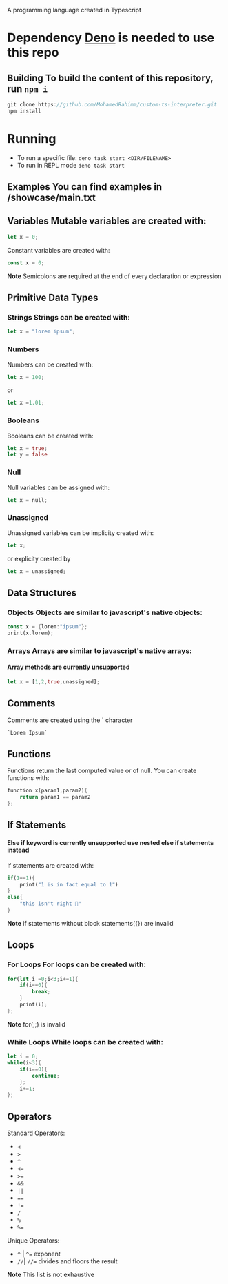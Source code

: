 A programming language created in Typescript

# Dependency [Deno](https://deno.com/) is needed to use this repo

## Building To build the content of this repository, run `npm i`

```rs
git clone https://github.com/MohamedRahimm/custom-ts-interpreter.git
npm install
```

# Running

- To run a specific file: `deno task start <DIR/FILENAME>`
- To run in REPL mode `deno task start`

## Examples You can find examples in /showcase/main.txt

## Variables Mutable variables are created with:

```rs
let x = 0;
```

Constant variables are created with:

```rs
const x = 0;
```

**Note** Semicolons are required at the end of every declaration or expression

## Primitive Data Types

### Strings Strings can be created with:

```rs
let x = "lorem ipsum";
```

### Numbers

Numbers can be created with:

```rs
let x = 100;
```

or

```rs
let x =1.01;
```

### Booleans

Booleans can be created with:

```rs
let x = true;
let y = false
```

### Null

Null variables can be assigned with:

```rs
let x = null;
```

### Unassigned

Unassigned variables can be implicity created with:

```rs
let x;
```

or explicity created by

```rs
let x = unassigned;
```

## Data Structures

### Objects Objects are similar to javascript's native objects:

```rs
const x = {lorem:"ipsum"};
print(x.lorem);
```

### Arrays Arrays are similar to javascript's native arrays:

#### Array methods are currently unsupported

```rs
let x = [1,2,true,unassigned];
```

## Comments

Comments are created using the ` character

```rs
`Lorem Ipsum`
```

## Functions

Functions return the last computed value or of null. You can create functions
with:

```rs
function x(param1,param2){
    return param1 == param2
};
```

## If Statements

#### Else if keyword is currently unsupported use nested else if statements instead

If statements are created with:

```rs
if(1==1){
    print("1 is in fact equal to 1")
}
else{
    "this isn't right 🧐"
}
```

**Note** if statements without block statements({}) are invalid

## Loops

### For Loops For loops can be created with:

```rs
for(let i =0;i<3;i+=1){
    if(i==0){
        break;
    }
    print(i);
};
```

**Note** for(;;) is invalid

### While Loops While loops can be created with:

```rs
let i = 0;
while(i<3){
    if(i==0){
        continue;
    };
    i+=1;
};
```

## Operators

Standard Operators:

- `<`
- `>`
- `^`
- `<=`
- `>=`
- `&&`
- `||`
- `==`
- `!=`
- `/`
- `%`
- `%=`

Unique Operators:

- `^` | `^=` exponent
- `//`| `//=` divides and floors the result

**Note** This list is not exhaustive

